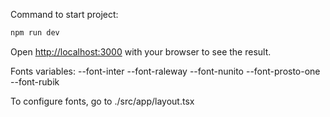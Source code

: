 Command to start project:

```bash
npm run dev
```
Open [http://localhost:3000](http://localhost:3000) with your browser to see the result.

Fonts variables:
--font-inter
--font-raleway
--font-nunito
--font-prosto-one
--font-rubik

To configure fonts, go to ./src/app/layout.tsx